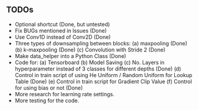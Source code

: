 ## TODOs
 - Optional shortcut (Done, but untested)
 - Fix BUGs mentioned in Issues (Done)
 - Use Conv1D instead of Conv2D (Done)
 - Three types of downsampling between blocks: 
         (a) maxpooling (Done)
         (b) k-maxpooling (Done)
         (c) Convolution with Stride 2 (Done)
 - Make data_helper into a Python Class (Done)
 - Code for:
         (a) Tensorboard
         (b) Model Saving
         (c) No. Layers in hyperparameter instead of 3 classes for different depths (Done)
         (d) Control in train script of using He Uniform / Random Uniform for Lookup Table (Done)
         (e) Control in train script for Gradient Clip Value
         (f) Control for using bias or not (Done)
 - More research for learning rate settings.
 - More testing for the code.